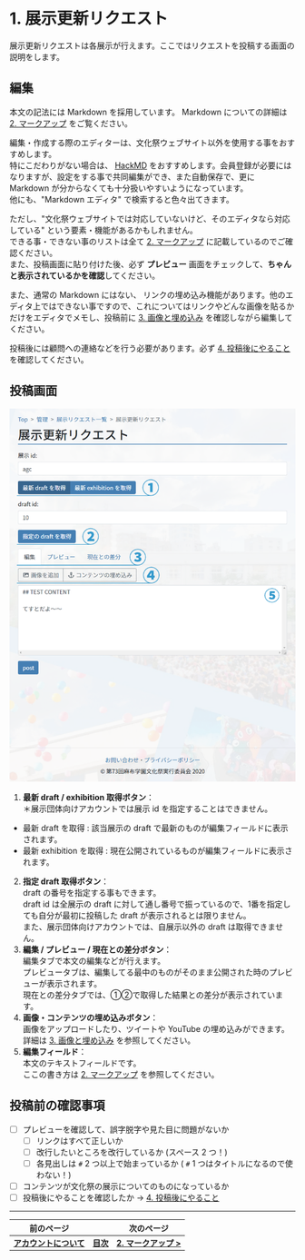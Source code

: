 # 1. 展示更新リクエスト

展示更新リクエストは各展示が行えます。ここではリクエストを投稿する画面の説明をします。

## 編集

本文の記法には Markdown を採用しています。
Markdown についての詳細は [2. マークアップ](./2-markup) をご覧ください。


編集・作成する際のエディターは、文化祭ウェブサイト以外を使用する事をおすすめします。  
特にこだわりがない場合は、 [HackMD](https://hackmd.io) をおすすめします。会員登録が必要にはなりますが、設定をする事で共同編集ができ、また自動保存で、更に Markdown が分からなくても十分扱いやすいようになっています。  
他にも、"Markdown エディタ" で検索すると色々出てきます。

ただし、"文化祭ウェブサイトでは対応していないけど、そのエディタなら対応している" という要素・機能があるかもしれません。  
できる事・できない事のリストは全て [2. マークアップ](./2-markup) に記載しているのでご確認ください。  
また、投稿画面に貼り付けた後、必ず **プレビュー** 画面をチェックして、**ちゃんと表示されているかを確認**してください。

また、通常の Markdown にはない、 リンクの埋め込み機能があります。他のエディタ上ではできない事ですので、これについてはリンクやどんな画像を貼るかだけをエディタでメモし、投稿前に [3. 画像と埋め込み](./3-image-url) を確認しながら編集してください。

投稿後には顧問への連絡などを行う必要があります。必ず [4. 投稿後にやること](./4-after-post) を確認してください。

## 投稿画面

![](./images/post.png)

1. **最新 draft / exhibition 取得ボタン**：  
  ＊展示団体向けアカウントでは展示 id を指定することはできません。  
  - 最新 draft を取得 : 該当展示の draft で最新のものが編集フィールドに表示されます。  
  - 最新 exhibition を取得 : 現在公開されているものが編集フィールドに表示されます。  
2. **指定 draft 取得ボタン**：  
  draft の番号を指定する事もできます。  
  draft id は全展示の draft に対して通し番号で振っているので、1番を指定しても自分が最初に投稿した draft が表示されるとは限りません。  
  また、展示団体向けアカウントでは、自展示以外の draft は取得できません。
3. **編集 / プレビュー / 現在との差分ボタン**：  
  編集タブで本文の編集などが行えます。  
  プレビュータブは、編集してる最中のものがそのまま公開された時のプレビューが表示されます。  
  現在との差分タブでは、①②で取得した結果との差分が表示されています。
4. **画像・コンテンツの埋め込みボタン**：  
  画像をアップロードしたり、ツイートや YouTube の埋め込みができます。  
  詳細は [3. 画像と埋め込み](./3-image-url) を参照してください。  
5. **編集フィールド**：  
  本文のテキストフィールドです。  
  ここの書き方は [2. マークアップ](./2-markup) を参照してください。

## 投稿前の確認事項

- [ ] プレビューを確認して、誤字脱字や見た目に問題がないか
  - [ ] リンクはすべて正しいか
  - [ ] 改行したいところを改行しているか (スペース 2 つ！)
  - [ ] 各見出しは `#` 2 つ以上で始まっているか ( `#` 1 つはタイトルになるので使わない！)
- [ ] コンテンツが文化祭の展示についてのものになっているか
- [ ] 投稿後にやることを確認したか → [4. 投稿後にやること](./4-after-post)

----

| 前のページ | | 次のページ |
| :-: | --- | :-: |
| **[アカウントについて](/common/account)** | **[目次](.)** | **[2. マークアップ >](./2-markup)** |
